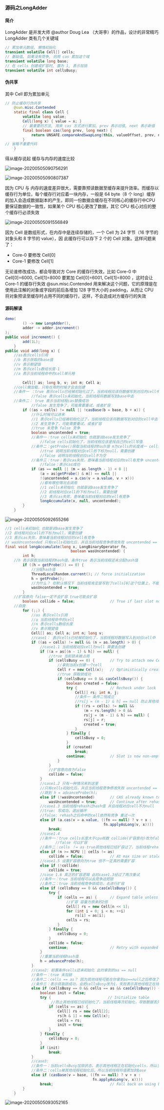 ### 源码之LongAdder

#### 简介

LongAdder 是并发大师 @author Doug Lea （大哥李）的作品，设计的非常精巧 LongAdder 类有几个关键域

```java
// 累加单元数组, 懒惰初始化
transient volatile Cell[] cells;
// 基础值, 如果没有竞争, 则用 cas 累加这个域
transient volatile long base;
// 在 cells 创建或扩容时, 置为 1, 表示加锁
transient volatile int cellsBusy;
```

#### 伪共享

其中 Cell 即为累加单元

```java
// 防止缓存行伪共享
    @sun.misc.Contended
    static final class Cell {
        volatile long value;
        Cell(long x) { value = x; }
        // 最重要的方法, 用来 cas 方式进行累加, prev 表示旧值, next 表示新值
        final boolean cas(long prev, long next) {
            return UNSAFE.compareAndSwapLong(this, valueOffset, prev, next);
        }
// 省略不重要代码
    }
```

得从缓存说起
缓存与内存的速度比较

![image-20200505090756291](C:\Users\Administrator\AppData\Roaming\Typora\typora-user-images\image-20200505090756291.png)

![image-20200505090807387](C:\Users\Administrator\AppData\Roaming\Typora\typora-user-images\image-20200505090807387.png)

因为 CPU 与 内存的速度差异很大，需要靠预读数据至缓存来提升效率。而缓存以缓存行为单位，每个缓存行对应着一块内存，一般是 64 byte（8 个 long）缓存的加入会造成数据副本的产生，即同一份数据会缓存在不同核心的缓存行中CPU 要保证数据的一致性，如果某个 CPU 核心更改了数据，其它 CPU 核心对应的整个缓存行必须失效

![image-20200505091556849](C:\Users\Administrator\AppData\Roaming\Typora\typora-user-images\image-20200505091556849.png)

因为 Cell 是数组形式，在内存中是连续存储的，一个 Cell 为 24 字节（16 字节的对象头和 8 字节的 value），因
此缓存行可以存下 2 个的 Cell 对象。这样问题来了：

- Core-0 要修改 Cell[0]
- Core-1 要修改 Cell[1]

无论谁修改成功，都会导致对方 Core 的缓存行失效，比如 Core-0 中  Cell[0]=6000, Cell[1]=8000 要累加
Cell[0]=6001, Cell[1]=8000 ，这时会让 Core-1 的缓存行失效
@sun.misc.Contended 用来解决这个问题，它的原理是在使用此注解的对象或字段的前后各增加 128 字节大小的
padding，从而让 CPU 将对象预读至缓存时占用不同的缓存行，这样，不会造成对方缓存行的失效

#### 源码解读

```java
demo(
        () -> new LongAdder(),
        adder -> adder.increment()
);
public void increment() {
        add(1L);
    }
public void add(long x) {
    //as表示cells引用
    //b 表示获取的base值
    //v 表示期望值
    //m 表示cells数组长度-1
    //a 表示当前线程命中的cell单元格
   
        Cell[] as; long b, v; int m; Cell a;
    //cell懒加载，只有在用的时候才会去创建
    //条件一 ：true 表示cells已经被初始化过了，当前线程应该将数据写到对应的cell中去
    		//false 表示cells未初始化，当前线程将数据写到base中去
    //条件二： true 表示当前线程cas替换成功
    		//false 发生竞争了，可能需要重试，或者扩容
        if ((as = cells) != null || !casBase(b = base, b + x)) {
            //什么时候可以进来
            //1 表示cells已经被初始化过了，当前线程应该将数据写到对应的cell中去
            //2 发生竞争了，可能需要重试，或者扩容
            //true 未竞争 false 竞争
            boolean uncontended = true;
            //条件一：true cells未初始化 也就是说base发生竞争了
            	//false cells初始化了，当前线程应该是找自己的cell写值
            //条件二：getProbe()获取当前线程的hash值 m为cells的长度减一 cell长度是2的次方数 15 = b1111
            	//true 说明当前线程对应cell的下标为null，需要创建
            	//false 说明当前线程对应cell不为空
            //条件三：true：表示cas失败，意味着当前线程对应的cell有竞争 uncontended==false
            	//false：表示cas成功
            if (as == null || (m = as.length - 1) < 0 ||
                (a = as[getProbe() & m]) == null ||
                !(uncontended = a.cas(v = a.value, v + x)))
                //都有哪些情况去调用
                //1 cells未初始化 也就是说base发生竞争了
                //2 前线程对应cell的下标为null，需要创建
                //3 表示cas失败，意味着当前线程对应的cell有竞争 
                longAccumulate(x, null, uncontended);
        }
    }
```

![image-20200505092655266](C:\Users\Administrator\AppData\Roaming\Typora\typora-user-images\image-20200505092655266.png)

```java
//1 cells未初始化 也就是说base发生竞争了
//2 前线程对应cell的下标为null，需要创建
//3 表示cas失败，意味着当前线程对应的cell有竞争
// wasUncontended 只有cells初始化后，并且当前线程竞争修改失败 uncontended == false
final void longAccumulate(long x, LongBinaryOperator fn,
                              boolean wasUncontended) {
        int h;
    //h 表示获取当前线程的hash值，条件true 表示当前线程还未分配hash值
        if ((h = getProbe()) == 0) {
            //分配hash值
            ThreadLocalRandom.current(); // force initialization
            h = getProbe();
            //为什么？ 在默认情况下 当前线程肯定是写到了cells[0]这个位置上，不能将他视为一次真正的竞争
            wasUncontended = true;
        }
    //扩容意向 false一定不会扩容 true可能会扩容
        boolean collide = false;                // True if last slot nonempty
    //自旋
        for (;;) {
            //as 表示cells引用
            //a 当前线程命中的cell
            //n 表示cells数组长度
            //v 表示期望值
            Cell[] as; Cell a; int n; long v;
            //case1： 表示cells已经被初始化了，当前线程将数据写入到对应cell中
            if ((as = cells) != null && (n = as.length) > 0) {
                //case1.1 当前线程对应cell为null 需要去创建
                if ((a = as[(n - 1) & h]) == null) {
                    //true 当前锁未被占用
                    if (cellsBusy == 0) {       // Try to attach new Cell
                        //拿到当前x创建一个cell
                        Cell r = new Cell(x);   // Optimistically create
                        //true 获取锁成功
                        if (cellsBusy == 0 && casCellsBusy()) {
                            boolean created = false;
                            try {               // Recheck under lock
                                Cell[] rs; int m, j;
                                //条件一 条件二恒成立
                                //rs[j = (m - 1) & h] == null 防止其他线程初始化过该位置，然后该线程再次                                   //初始化，导致数据丢失
                                if ((rs = cells) != null &&
                                    (m = rs.length) > 0 &&
                                    rs[j = (m - 1) & h] == null) {
                                    rs[j] = r;
                                    created = true;
                                }
                            } finally {
                                cellsBusy = 0;
                            }
                            if (created)
                                break;
                            continue;           // Slot is now non-empty
                        }
                    }
                    //扩容意向改为false
                    collide = false;
                }
                //case1.2 只有一种情况来到这里
                //只有cells初始化后，并且当前线程竞争修改失败 uncontended == false 
                //跳到 h = advanceProbe(h);
                else if (!wasUncontended)       // CAS already known to fail
                    wasUncontended = true;      // Continue after rehash
                //case1.3 当前线程rehash过hash值 并且线程对应cell不为null
                //true: 写成功，退出循环
                //false: rehash之后命中的cell依然有竞争 重试一次
                else if (a.cas(v = a.value, ((fn == null) ? v + x :
                                             fn.applyAsLong(v, x))))
                    break;
                //case1.4 
                //条件一：true cells长度大于cpu核数 collide(扩容意向)改为false 表示不扩容了
                	   //false 可以扩容
                //条件二：cells ！= as true其他线程已经扩容过了，当前线程rehash即可
                else if (n >= NCPU || cells != as)
                    collide = false;            // At max size or stale
                //case1.5 设置扩容意向为true 但不一定真的需要扩容
                else if (!collide)
                    collide = true;
                //case 1.6 真正的扩容逻辑 此时case1.3经过了两次重试 
                //条件一：true 当前线程可以去竞争这把锁
                //条件二：true 当前线程竞争锁成功，去进行扩容 
                else if (cellsBusy == 0 && casCellsBusy()) {
                    try {
                        if (cells == as) {      // Expand table unless stale
                            //扩容 容量为原来的2倍 
                            Cell[] rs = new Cell[n << 1];
                            for (int i = 0; i < n; ++i)
                                rs[i] = as[i];
                            cells = rs;
                        }
                    } finally {
                        cellsBusy = 0;
                    }
                    collide = false;
                    continue;                   // Retry with expanded table
                }
                //重置当前线程hash值
                h = advanceProbe(h);
            }
            //case2: 前置条件cells还未初始化 此时拿到的as == null
            //条件一：true 未加锁
            //条件二：cells == as？ 因为其他线程可能在你拿到as==null之后修改了cells
            //条件三：表示获取锁成功，会把cellsBusy改为1，失败表示其他线程正在持有这把锁
            else if (cellsBusy == 0 && cells == as && casCellsBusy()) {
                boolean init = false;
                try {                          // Initialize table
                     //防止其他线程已经初始化了，当前线程再次初始化，导致数据丢失
                    if (cells == as) {
                        Cell[] rs = new Cell[2];
                        rs[h & 1] = new Cell(x);
                        cells = rs;
                        init = true;
                    }
                } finally {
                    cellsBusy = 0;
                }
                if (init)
                    break;
            }
            //case3:
            //条件一：当前cellsBusy加锁状态，表示其他线程正在初始化cells，所以当前线程将值累加到base
            //条件二：cells被其他线程初始化后，所以当前线程将值累加到base
            else if (casBase(v = base, ((fn == null) ? v + x :
                                        fn.applyAsLong(v, x))))
                break;                          // Fall back on using base
        }
    }
```

![image-20200505093052165](C:\Users\Administrator\AppData\Roaming\Typora\typora-user-images\image-20200505093052165.png)